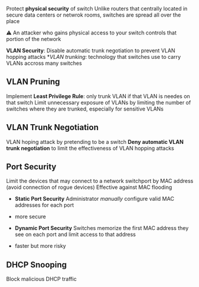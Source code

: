 Protect **physical security** of switch
Unlike routers that centrally located in secure data centers or netwrok rooms, switches are spread all over the place

⚠ An attacker who gains physical access to your switch controls that portion of the network

**VLAN Security**: Disable automatic trunk negotiation to prevent VLAN hopping attacks
\**VLAN trunking*: technology that switches use to carry VLANs accross many switches
## VLAN Pruning
Implement **Least Privilege Rule**: only trunk VLAN if that VLAN is needes on that switch
Limit unnecessary exposure of VLANs by limiting the number of switches where they are trunked, especially for sensitive VLANs

## VLAN Trunk Negotiation
VLAN hoping attack by pretending to be a switch
**Deny automatic VLAN trunk negotiation** to limit the effectiveness of VLAN hopping attacks

## Port Security
Limit the devices that may connect to a network switchport by MAC address (avoid connection of rogue devices)
Effective against MAC flooding

- **Static Port Security**
Administrator *manually* configure valid MAC addresses for each port
- more secure

- **Dynamic Port Security**
Switches memorize the first MAC address they see on each port and limit access to that address
- faster but more risky
## DHCP Snooping
Block malicious DHCP traffic
